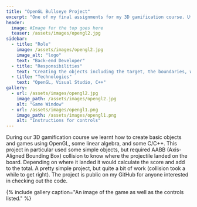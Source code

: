 ```yaml
---
title: "OpenGL Bullseye Project"
excerpt: "One of my final assignments for my 3D gamification course. Utilizes OpenGL with AABB collision."
header:
  image: #Image for the top goes here
  teaser: /assets/images/opengl2.jpg
sidebar:
  - title: "Role"
    image: /assets/images/opengl2.jpg
    image_alt: "logo"
    text: "Back-end Developer"
  - title: "Responsibilities"
    text: "Creating the objects including the target, the boundaries, walls, the shooter, and the projectile."
  - title: "Technologies"
    text: "OpenGL, Visual Studio, C++"
gallery:
  - url: /assets/images/opengl2.jpg
    image_path: /assets/images/opengl2.jpg
    alt: "Game Window"
  - url: /assets/images/opengl1.png
    image_path: /assets/images/opengl1.png
    alt: "Instructions for controls"
---
```


During our 3D gamification course we learnt how to create basic objects and games using OpenGL, some linear algebra, and some C/C++. This project in particular used some simple objects, but required AABB (Axis-Aligned Bounding Box) collision to know where the projectile landed on the board. Depending on where it landed it would calculate the score and add to the total. A pretty simple project, but quite a bit of work (collision took a while to get right). The project is public on my GitHub for anyone interested in checking out the code.

{% include gallery caption="An image of the game as well as the controls listed." %}
